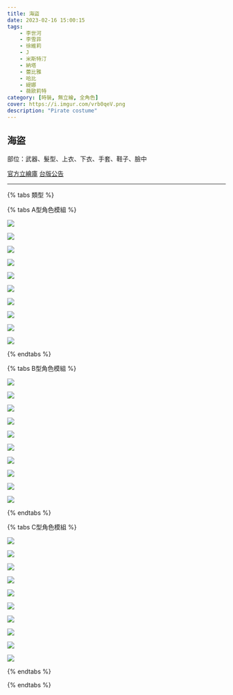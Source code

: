 ```yaml
---
title: 海盜
date: 2023-02-16 15:00:15
tags:
    - 李世河
    - 李雪菲
    - 徐維莉
    - J
    - 米斯特汀
    - 納塔
    - 蕾比雅
    - 哈比
    - 緹娜
    - 薇歐莉特
category: [時裝, 無立繪, 全角色]
cover: https://i.imgur.com/vrb0qeV.png
description: "Pirate costume"
---
```


## 海盜


部位：武器、髮型、上衣、下衣、手套、鞋子、臉中

[官方立繪庫](https://closers.nexon.com/Pds/FanSiteKit)
[台版公告](https://cls.mangot5.com/game/cls/news/detail?contentNo=17098)

---

{% tabs 類型 %}
<!-- tab 模組A型-->
{% tabs A型角色模組 %}
<!-- tab 李世河(Seha)-->
[![](https://i.imgur.com/gxn7Rjch.png)](https://i.imgur.com/gxn7Rjc.png)
<!-- endtab -->
<!-- tab 李雪菲(Seulbi)-->
[![](https://i.imgur.com/P9R15WZh.png)](https://i.imgur.com/P9R15WZ.png)
<!-- endtab -->
<!-- tab 徐維莉(Yuri)-->
[![](https://i.imgur.com/l8pqmUjh.png)](https://i.imgur.com/l8pqmUj.png)
<!-- endtab -->
<!-- tab J-->
[![](https://i.imgur.com/u1aJ7k1h.png)](https://i.imgur.com/u1aJ7k1.png)
<!-- endtab -->
<!-- tab 米斯特汀(Tein)-->
[![](https://i.imgur.com/QyyuiXCh.png)](https://i.imgur.com/QyyuiXC.png)
<!-- endtab -->
<!-- tab 納塔(Nata)-->
[![](https://i.imgur.com/bCEgECXh.png)](https://i.imgur.com/bCEgECX.png)
<!-- endtab -->
<!-- tab 蕾比雅(Levia)-->
[![](https://i.imgur.com/DasQNhuh.png)](https://i.imgur.com/DasQNhu.png)
<!-- endtab -->
<!-- tab 哈比(Harpy)-->
[![](https://i.imgur.com/13CpeJ3h.png)](https://i.imgur.com/13CpeJ3.png)
<!-- endtab -->
<!-- tab 緹娜(Tina)-->
[![](https://i.imgur.com/zC7bfy5h.png)](https://i.imgur.com/zC7bfy5.png)
<!-- endtab -->
<!-- tab 薇歐莉特(Violet)-->
[![](https://i.imgur.com/eTpBcbgh.png)](https://i.imgur.com/eTpBcbg.png)
<!-- endtab -->
{% endtabs %}
<!-- endtab -->

<!-- tab 模組B型-->
{% tabs B型角色模組 %}
<!-- tab 李世河(Seha)-->
[![](https://i.imgur.com/xV1Rzq8h.png)](https://i.imgur.com/xV1Rzq8.png)
<!-- endtab -->
<!-- tab 李雪菲(Seulbi)-->
[![](https://i.imgur.com/8mCk6AGh.png)](https://i.imgur.com/8mCk6AG.png)
<!-- endtab -->
<!-- tab 徐維莉(Yuri)-->
[![](https://i.imgur.com/OkzqbXjh.png)](https://i.imgur.com/OkzqbXj.png)
<!-- endtab -->
<!-- tab J-->
[![](https://i.imgur.com/RR5wxo6h.png)](https://i.imgur.com/RR5wxo6.png)
<!-- endtab -->
<!-- tab 米斯特汀(Tein)-->
[![](https://i.imgur.com/WePBSHQh.png)](https://i.imgur.com/WePBSHQ.png)
<!-- endtab -->
<!-- tab 納塔(Nata)-->
[![](https://i.imgur.com/A4C2529h.png)](https://i.imgur.com/A4C2529.png)
<!-- endtab -->
<!-- tab 蕾比雅(Levia)-->
[![](https://i.imgur.com/TpNle03h.png)](https://i.imgur.com/TpNle03.png)
<!-- endtab -->
<!-- tab 哈比(Harpy)-->
[![](https://i.imgur.com/gvmaJCXh.png)](https://i.imgur.com/gvmaJCX.png)
<!-- endtab -->
<!-- tab 緹娜(Tina)-->
[![](https://i.imgur.com/qzmH7vOh.png)](https://i.imgur.com/qzmH7vO.png)
<!-- endtab -->
<!-- tab 薇歐莉特(Violet)-->
[![](https://i.imgur.com/Oam5SJ4h.png)](https://i.imgur.com/Oam5SJ4.png)
<!-- endtab -->
{% endtabs %}
<!-- endtab -->

<!-- tab 模組C型-->
{% tabs C型角色模組 %}
<!-- tab 李世河(Seha)-->
[![](https://i.imgur.com/CJlutN5h.png)](https://i.imgur.com/CJlutN5.png)
<!-- endtab -->
<!-- tab 李雪菲(Seulbi)-->
[![](https://i.imgur.com/v5vu3BEh.png)](https://i.imgur.com/v5vu3BE.png)
<!-- endtab -->
<!-- tab 徐維莉(Yuri)-->
[![](https://i.imgur.com/KIDprL8h.png)](https://i.imgur.com/KIDprL8.png)
<!-- endtab -->
<!-- tab J-->
[![](https://i.imgur.com/Hf6p6dyh.png)](https://i.imgur.com/Hf6p6dy.png)
<!-- endtab -->
<!-- tab 米斯特汀(Tein)-->
[![](https://i.imgur.com/NnLyhi4h.png)](https://i.imgur.com/NnLyhi4.png)
<!-- endtab -->
<!-- tab 納塔(Nata)-->
[![](https://i.imgur.com/9lRNyBFh.png)](https://i.imgur.com/9lRNyBF.png)
<!-- endtab -->
<!-- tab 蕾比雅(Levia)-->
[![](https://i.imgur.com/iz3AkvTh.png)](https://i.imgur.com/iz3AkvT.png)
<!-- endtab -->
<!-- tab 哈比(Harpy)-->
[![](https://i.imgur.com/2ED4B8Mh.png)](https://i.imgur.com/2ED4B8M.png)
<!-- endtab -->
<!-- tab 緹娜(Tina)-->
[![](https://i.imgur.com/rLdp8WZh.png)](https://i.imgur.com/rLdp8WZ.png)
<!-- endtab -->
<!-- tab 薇歐莉特(Violet)-->
[![](https://i.imgur.com/u0iIRjch.png)](https://i.imgur.com/u0iIRjc.png)
<!-- endtab -->
{% endtabs %}
<!-- endtab -->

{% endtabs %}

